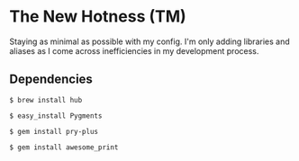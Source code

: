 # The New Hotness (TM)

Staying as minimal as possible with my config. I'm only adding libraries and aliases as I come across inefficiencies in my development process.

## Dependencies

`$ brew install hub`

`$ easy_install Pygments`

`$ gem install pry-plus`

`$ gem install awesome_print`

